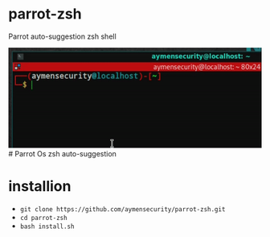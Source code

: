 # parrot-zsh
Parrot auto-suggestion zsh shell 
<center><img src="./parrot-zsh.gif"></center>
# Parrot Os zsh auto-suggestion

 
# installion

   - `git clone https://github.com/aymensecurity/parrot-zsh.git`
   - `cd parrot-zsh`
   - `bash install.sh`
